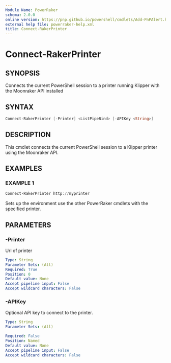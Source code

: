 ```yaml
---
Module Name: PowerRaker
schema: 2.0.0
online version: https://pnp.github.io/powershell/cmdlets/Add-PnPAlert.html
external help file: powerraker-help.xml
title: Connect-RakerPrinter
---
```

  
# Connect-RakerPrinter

## SYNOPSIS
Connects the current PowerShell session to a printer running Klipper with the Moonraker API installed

## SYNTAX

```powershell
Connect-RakerPrinter [-Printer] <ListPipeBind> [-APIKey <String>] 
```

## DESCRIPTION
This cmdlet connects the current PowerShell session to a Klipper printer using the Moonraker API.

## EXAMPLES

### EXAMPLE 1
```powershell
Connect-RakerPrinter http://myprinter
```

Sets up the environment use the other PowerRaker cmdlets with the specified printer.

## PARAMETERS

### -Printer
Url of printer

```yaml
Type: String
Parameter Sets: (All)
Required: True
Position: 0
Default value: None
Accept pipeline input: False
Accept wildcard characters: False
```

### -APIKey
Optional API key to connect to the printer.

```yaml
Type: String
Parameter Sets: (All)

Required: False
Position: Named
Default value: None
Accept pipeline input: False
Accept wildcard characters: False
```